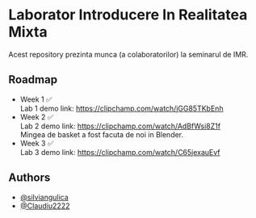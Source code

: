 # Laborator Introducere In Realitatea Mixta 

Acest repository prezinta munca (a colaboratorilor) la seminarul de IMR.




## Roadmap

- Week 1 ✅
  <br>Lab 1 demo link: https://clipchamp.com/watch/jGG85TKbEnh
- Week 2 ✅
  <br>Lab 2 demo link: https://clipchamp.com/watch/AdBfWsi8Z1f
  <br>Mingea de basket a fost facuta de noi in Blender.
- Week 3 ✅
  <br>Lab 3 demo link: https://clipchamp.com/watch/C65jexauEvf


## Authors

- [@silviangulica](https://github.com/silviangulica)
- [@Claudiu2222](https://github.com/Claudiu2222)
